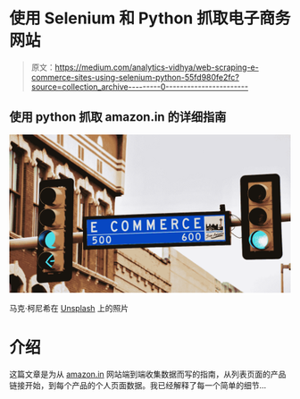 # 使用 Selenium 和 Python 抓取电子商务网站

> 原文：<https://medium.com/analytics-vidhya/web-scraping-e-commerce-sites-using-selenium-python-55fd980fe2fc?source=collection_archive---------0----------------------->

## 使用 python 抓取 amazon.in 的详细指南

![](img/c0d3afdf518b3413b6b42ed968bf78fe.png)

马克·柯尼希在 [Unsplash](https://unsplash.com?utm_source=medium&utm_medium=referral) 上的照片

# 介绍

这篇文章是为从 [amazon.in](https://www.amazon.in/) 网站端到端收集数据而写的指南，从列表页面的产品链接开始，到每个产品的个人页面数据。我已经解释了每一个简单的细节…